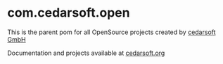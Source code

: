com.cedarsoft.open
==================

This is the parent pom for all OpenSource projects created by [cedarsoft GmbH][cedarsoft]

Documentation and projects available at [cedarsoft.org]


[cedarsoft]: http://www.cedarsoft.com
[cedarsoft.org]: http://www.cedarsoft.org

